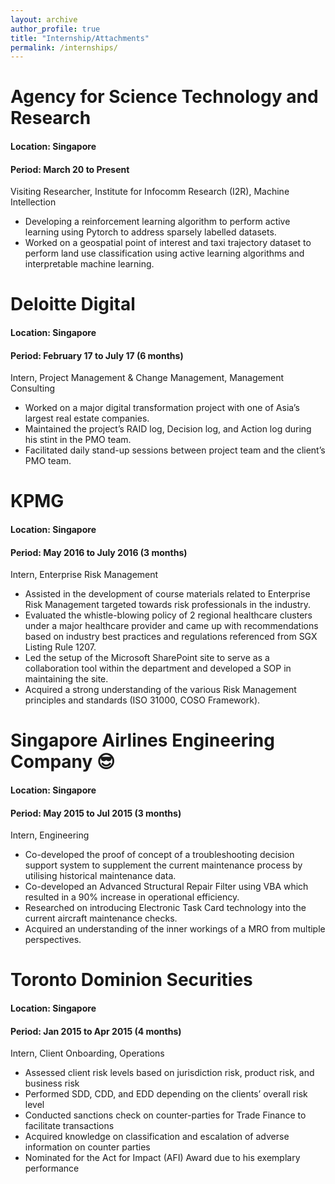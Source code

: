 ```yaml
---
layout: archive
author_profile: true
title: "Internship/Attachments"
permalink: /internships/
---
```


# Agency for Science Technology and Research
#### Location: Singapore 
#### Period: March 20 to Present
Visiting Researcher, Institute for Infocomm Research (I2R), Machine Intellection
* Developing a reinforcement learning algorithm to perform active learning using Pytorch to address sparsely labelled datasets.
* Worked on a geospatial point of interest and taxi trajectory dataset to perform land use classification using active learning algorithms and interpretable machine learning.


# Deloitte Digital
#### Location: Singapore 
#### Period: February 17 to July 17 (6 months)
Intern, Project Management & Change Management, Management Consulting
* Worked on a major digital transformation project with one of Asia’s largest real estate companies.
* Maintained the project’s RAID log, Decision log, and Action log during his stint in the PMO team.
* Facilitated daily stand-up sessions between project team and the client’s PMO team.


# KPMG
#### Location: Singapore
#### Period: May 2016 to July 2016 (3 months)
Intern, Enterprise Risk Management
* Assisted in the development of course materials related to Enterprise Risk Management targeted towards risk professionals in the industry.
* Evaluated the whistle-blowing policy of 2 regional healthcare clusters under a major healthcare provider and came up with recommendations based on industry best practices and regulations referenced from SGX Listing Rule 1207.
* Led the setup of the Microsoft SharePoint site to serve as a collaboration tool within the department and developed a SOP in maintaining the site.
* Acquired a strong understanding of the various Risk Management principles and standards (ISO 31000, COSO Framework). 


# Singapore Airlines Engineering Company :sunglasses:
#### Location: Singapore
#### Period: May 2015 to Jul 2015 (3 months)
Intern, Engineering
* Co-developed the proof of concept of a troubleshooting decision support system to supplement the current maintenance process by utilising historical maintenance data.
* Co-developed an Advanced Structural Repair Filter using VBA which resulted in a 90% increase in operational efficiency.
* Researched on introducing Electronic Task Card technology into the current aircraft maintenance checks.
* Acquired an understanding of the inner workings of a MRO from multiple perspectives.


# Toronto Dominion Securities
#### Location: Singapore
#### Period: Jan 2015 to Apr 2015 (4 months)
Intern, Client Onboarding, Operations
* Assessed client risk levels based on jurisdiction risk, product risk, and business risk
* Performed SDD, CDD, and EDD depending on the clients’ overall risk level
* Conducted sanctions check on counter-parties for Trade Finance to facilitate transactions
* Acquired knowledge on classification and escalation of adverse information on counter parties
* Nominated for the Act for Impact (AFI) Award due to his exemplary performance